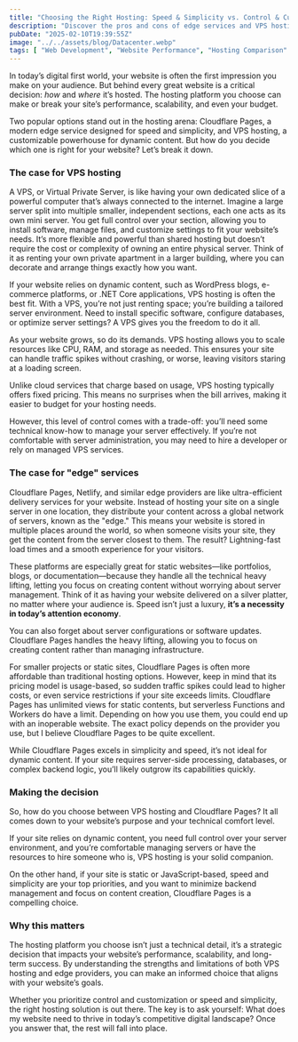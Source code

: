 ```yaml
---
title: "Choosing the Right Hosting: Speed & Simplicity vs. Control & Customization"
description: "Discover the pros and cons of edge services and VPS hosting to make the best choice for your website’s speed, scalability, and performance."
pubDate: "2025-02-10T19:39:55Z"
image: "../../assets/blog/Datacenter.webp"
tags: [ "Web Development", "Website Performance", "Hosting Comparison" ]
---
```


In today’s digital first world, your website is often the first impression you make on your audience. But behind
every great website is a critical decision: _how_ and _where_ it’s hosted. The hosting platform you choose can make or
break your site’s performance, scalability, and even your budget.

Two popular options stand out in the hosting arena: Cloudflare Pages, a modern edge service designed for speed and
simplicity, and VPS hosting, a customizable powerhouse for dynamic content. But how do you decide which one is right for
your website? Let’s break it down.

### The case for VPS hosting

A VPS, or Virtual Private Server, is like having your own dedicated slice of a powerful computer that’s always connected
to the internet. Imagine a large server split into multiple smaller, independent sections, each one acts as its own
mini server. You get full control over your section, allowing you to install software, manage files, and customize
settings to fit your website’s needs. It’s more flexible and powerful than shared hosting but doesn’t require the cost
or complexity of owning an entire physical server. Think of it as renting your own private apartment in a larger
building, where you can decorate and arrange things exactly how you want.

If your website relies on dynamic content, such as WordPress blogs, e-commerce platforms, or .NET Core applications, VPS
hosting is often the best fit. With a VPS, you’re not just renting space; you’re building a tailored server environment.
Need to install specific software, configure databases, or optimize server settings? A VPS gives you the freedom to do
it all.

As your website grows, so do its demands. VPS hosting allows you to scale resources like CPU, RAM, and storage as
needed. This ensures your site can handle traffic spikes without crashing, or worse, leaving visitors staring at a
loading screen.

Unlike cloud services that charge based on usage, VPS hosting typically offers fixed pricing. This means no surprises
when the bill arrives, making it easier to budget for your hosting needs.

However, this level of control comes with a trade-off: you’ll need some technical know-how to manage your server
effectively. If you’re not comfortable with server administration, you may need to hire a developer or rely on managed
VPS services.

### The case for "edge" services

Cloudflare Pages, Netlify, and similar edge providers are like ultra-efficient delivery services for your website.
Instead of hosting your site on a single server in one location, they distribute your content across a global network of
servers, known as the "edge." This means your website is stored in multiple places around the world, so when someone
visits your site, they get the content from the server closest to them. The result? Lightning-fast load times and a
smooth experience for your visitors.

These platforms are especially great for static websites—like portfolios, blogs, or documentation—because they handle
all the technical heavy lifting, letting you focus on creating content without worrying about server management. Think
of it as having your website delivered on a silver platter, no matter where your audience is. Speed isn’t just a luxury,
**it’s a necessity in today’s attention economy**.

You can also forget about server configurations or software updates. Cloudflare Pages handles the heavy lifting,
allowing you to focus on creating content rather than managing infrastructure.

For smaller projects or static sites, Cloudflare Pages is often more affordable than traditional hosting options.
However, keep in mind that its pricing model is usage-based, so sudden traffic spikes could lead to higher costs, or
even service restrictions if your site exceeds limits. Cloudflare Pages has unlimited views for static contents, but
serverless Functions and Workers do have a limit. Depending on how you use them, you could end up with an inoperable
website. The exact policy depends on the provider you use, but I believe Cloudflare Pages to be quite excellent.

While Cloudflare Pages excels in simplicity and speed, it’s not ideal for dynamic content. If your site requires
server-side processing, databases, or complex backend logic, you’ll likely outgrow its capabilities quickly.

### Making the decision

So, how do you choose between VPS hosting and Cloudflare Pages? It all comes down to your website’s purpose and your
technical comfort level.

If your site relies on dynamic content, you need full control over your server environment, and you’re comfortable
managing servers or have the resources to hire someone who is, VPS hosting is your solid companion.

On the other hand, if your site is static or JavaScript-based, speed and simplicity are your top priorities, and you
want to minimize backend management and focus on content creation, Cloudflare Pages is a compelling choice.

### Why this matters

The hosting platform you choose isn’t just a technical detail, it’s a strategic decision that impacts your website’s
performance, scalability, and long-term success. By understanding the strengths and limitations of both VPS hosting and
edge providers, you can make an informed choice that aligns with your website’s goals.

Whether you prioritize control and customization or speed and simplicity, the right hosting solution is out there. The
key is to ask yourself: What does my website need to thrive in today’s competitive digital landscape? Once you answer
that, the rest will fall into place.